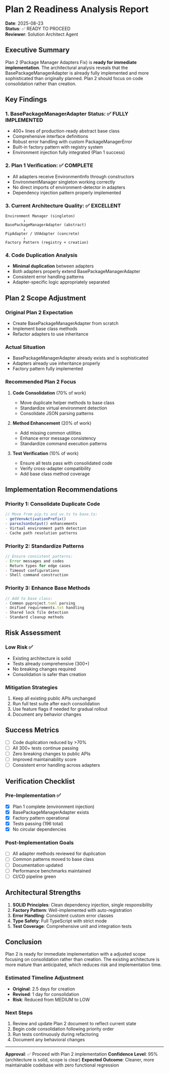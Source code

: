 # Plan 2 Readiness Analysis Report

**Date**: 2025-08-23  
**Status**: ✅ READY TO PROCEED  
**Reviewer**: Solution Architect Agent  

## Executive Summary

Plan 2 (Package Manager Adapters Fix) is **ready for immediate implementation**. The architectural analysis reveals that the BasePackageManagerAdapter is already fully implemented and more sophisticated than originally planned. Plan 2 should focus on code consolidation rather than creation.

## Key Findings

### 1. BasePackageManagerAdapter Status: ✅ FULLY IMPLEMENTED
- 400+ lines of production-ready abstract base class
- Comprehensive interface definitions
- Robust error handling with custom PackageManagerError
- Built-in factory pattern with registry system
- Environment injection fully integrated (Plan 1 success)

### 2. Plan 1 Verification: ✅ COMPLETE
- All adapters receive EnvironmentInfo through constructors
- EnvironmentManager singleton working correctly
- No direct imports of environment-detector in adapters
- Dependency injection pattern properly implemented

### 3. Current Architecture Quality: ✅ EXCELLENT
```
Environment Manager (singleton)
        ↓
BasePackageManagerAdapter (abstract)
        ↓
PipAdapter / UVAdapter (concrete)
        ↓
Factory Pattern (registry + creation)
```

### 4. Code Duplication Analysis
- **Minimal duplication** between adapters
- Both adapters properly extend BasePackageManagerAdapter
- Consistent error handling patterns
- Adapter-specific logic appropriately separated

## Plan 2 Scope Adjustment

### Original Plan 2 Expectation
- Create BasePackageManagerAdapter from scratch
- Implement base class methods
- Refactor adapters to use inheritance

### Actual Situation
- BasePackageManagerAdapter already exists and is sophisticated
- Adapters already use inheritance properly
- Factory pattern fully implemented

### Recommended Plan 2 Focus
1. **Code Consolidation** (70% of work)
   - Move duplicate helper methods to base class
   - Standardize virtual environment detection
   - Consolidate JSON parsing patterns

2. **Method Enhancement** (20% of work)
   - Add missing common utilities
   - Enhance error message consistency
   - Standardize command execution patterns

3. **Test Verification** (10% of work)
   - Ensure all tests pass with consolidated code
   - Verify cross-adapter compatibility
   - Add base class method coverage

## Implementation Recommendations

### Priority 1: Consolidate Duplicate Code
```typescript
// Move from pip.ts and uv.ts to base.ts:
- getVenvActivationPrefix()
- parseJsonOutput() enhancements
- Virtual environment path detection
- Cache path resolution patterns
```

### Priority 2: Standardize Patterns
```typescript
// Ensure consistent patterns:
- Error messages and codes
- Return types for edge cases
- Timeout configurations
- Shell command construction
```

### Priority 3: Enhance Base Methods
```typescript
// Add to base class:
- Common pyproject.toml parsing
- Unified requirements.txt handling
- Shared lock file detection
- Standard cleanup methods
```

## Risk Assessment

### Low Risk ✅
- Existing architecture is solid
- Tests already comprehensive (300+)
- No breaking changes required
- Consolidation is safer than creation

### Mitigation Strategies
1. Keep all existing public APIs unchanged
2. Run full test suite after each consolidation
3. Use feature flags if needed for gradual rollout
4. Document any behavior changes

## Success Metrics

- [ ] Code duplication reduced by >70%
- [ ] All 300+ tests continue passing
- [ ] Zero breaking changes to public APIs
- [ ] Improved maintainability score
- [ ] Consistent error handling across adapters

## Verification Checklist

### Pre-Implementation ✅
- [x] Plan 1 complete (environment injection)
- [x] BasePackageManagerAdapter exists
- [x] Factory pattern operational
- [x] Tests passing (196 total)
- [x] No circular dependencies

### Post-Implementation Goals
- [ ] All adapter methods reviewed for duplication
- [ ] Common patterns moved to base class
- [ ] Documentation updated
- [ ] Performance benchmarks maintained
- [ ] CI/CD pipeline green

## Architectural Strengths

1. **SOLID Principles**: Clean dependency injection, single responsibility
2. **Factory Pattern**: Well-implemented with auto-registration
3. **Error Handling**: Consistent custom error classes
4. **Type Safety**: Full TypeScript with strict mode
5. **Test Coverage**: Comprehensive unit and integration tests

## Conclusion

Plan 2 is ready for immediate implementation with a adjusted scope focusing on consolidation rather than creation. The existing architecture is more mature than anticipated, which reduces risk and implementation time.

### Estimated Timeline Adjustment
- **Original**: 2.5 days for creation
- **Revised**: 1 day for consolidation
- **Risk**: Reduced from MEDIUM to LOW

### Next Steps
1. Review and update Plan 2 document to reflect current state
2. Begin code consolidation following priority order
3. Run tests continuously during refactoring
4. Document any behavioral changes

---

**Approval**: ✅ Proceed with Plan 2 implementation
**Confidence Level**: 95% (architecture is solid, scope is clear)
**Expected Outcome**: Cleaner, more maintainable codebase with zero functional regression